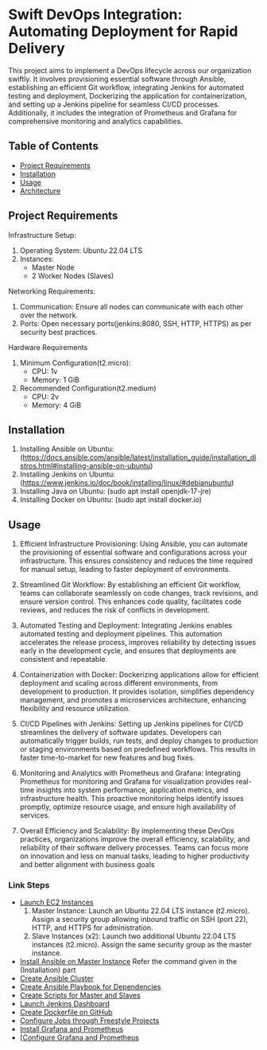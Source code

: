 # Swift DevOps Integration: Automating Deployment for Rapid Delivery
This project aims to implement a DevOps lifecycle across our organization swiftly. It involves provisioning essential software through Ansible, establishing an efficient Git workflow, integrating Jenkins for automated testing and deployment, Dockerizing the application for containerization, and setting up a Jenkins pipeline for seamless CI/CD processes. Additionally, it includes the integration of Prometheus and Grafana for comprehensive monitoring and analytics capabilities.

## Table of Contents

- [Project Requirements](#Project_Requirements)
- [Installation](#installation)
- [Usage](#usage)
- [Architecture](#architecture)

## Project Requirements
Infrastructure Setup:
1. Operating System: Ubuntu 22.04 LTS 
2. Instances:
    - Master Node
    - 2 Worker Nodes (Slaves)

Networking Requirements:
1. Communication: Ensure all nodes can communicate with each other over the network.
2. Ports: Open necessary ports(jenkins:8080, SSH, HTTP, HTTPS) as per security best practices.

Hardware Requirements
1. Minimum Configuration(t2.micro):
   - CPU: 1v
   - Memory: 1 GiB
2. Recommended Configuration(t2.medium)
   - CPU: 2v
   - Memory: 4 GiB


## Installation

1. Installing Ansible on Ubuntu:(https://docs.ansible.com/ansible/latest/installation_guide/installation_distros.html#installing-ansible-on-ubuntu)
2. Installing Jenkins on Ubuntu:(https://www.jenkins.io/doc/book/installing/linux/#debianubuntu)
3. Installing Java on Ubuntu: (sudo apt install openjdk-17-jre)
4. Installing Docker on Ubuntu: (sudo apt install docker.io) 

## Usage

1. Efficient Infrastructure Provisioning: Using Ansible, you can automate the provisioning of essential software and configurations across your infrastructure. This ensures consistency and reduces the time required for manual setup, leading to faster deployment of environments.

2. Streamlined Git Workflow: By establishing an efficient Git workflow, teams can collaborate seamlessly on code changes, track revisions, and ensure version control. This enhances code quality, facilitates code reviews, and reduces the risk of conflicts in development.

3. Automated Testing and Deployment: Integrating Jenkins enables automated testing and deployment pipelines. This automation accelerates the release process, improves reliability by detecting issues early in the development cycle, and ensures that deployments are consistent and repeatable.

4. Containerization with Docker: Dockerizing applications allow for efficient deployment and scaling across different environments, from development to production. It provides isolation, simplifies dependency management, and promotes a microservices architecture, enhancing flexibility and resource utilization.

5. CI/CD Pipelines with Jenkins: Setting up Jenkins pipelines for CI/CD streamlines the delivery of software updates. Developers can automatically trigger builds, run tests, and deploy changes to production or staging environments based on predefined workflows. This results in faster time-to-market for new features and bug fixes.

6. Monitoring and Analytics with Prometheus and Grafana: Integrating Prometheus for monitoring and Grafana for visualization provides real-time insights into system performance, application metrics, and infrastructure health. This proactive monitoring helps identify issues promptly, optimize resource usage, and ensure high availability of services.

7. Overall Efficiency and Scalability: By implementing these DevOps practices, organizations improve the overall efficiency, scalability, and reliability of their software delivery processes. Teams can focus more on innovation and less on manual tasks, leading to higher productivity and better alignment with business goals

### Link Steps

- [Launch EC2 Instances](#step-1)
  1. Master Instance:
Launch an Ubuntu 22.04 LTS instance (t2.micro).
Assign a security group allowing inbound traffic on SSH (port 22), HTTP, and HTTPS for administration.
  2. Slave Instances (x2):
Launch two additional Ubuntu 22.04 LTS instances (t2.micro).
Assign the same security group as the master instance.
- [Install Ansible on Master Instance](#step-2)
  Refer the command given in the (Installation) part
- [Create Ansible Cluster](#step-3)
- [Create Ansible Playbook for Dependencies](#step-4)
- [Create Scripts for Master and Slaves](#step-5)
- [Launch Jenkins Dashboard](#step-6)
- [Create Dockerfile on GitHub](#step-7)
- [Configure Jobs through Freestyle Projects](#step-8)
- [Install Grafana and Prometheus](#step-9)
- [[Configure Grafana and Prometheus](#step-10)

